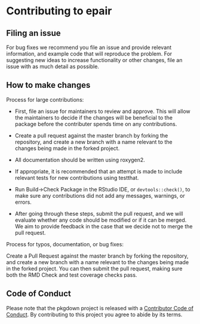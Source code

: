 # Contributing to epair

## Filing an issue

For bug fixes we recommend you file an issue and provide relevant information, and example code that will reproduce the problem. For suggesting new ideas to increase functionality or other changes, file an issue with as much detail as possible.

## How to make changes

Process for large contributions:

* First, file an issue for maintainers to review and approve. This will allow the maintainers to decide if the changes will be beneficial to the package before the contributer spends time on any contributions. 

* Create a pull request against the master branch by forking the repository, and create a new branch with a name relevant to the changes being made in the forked project.

* All documentation should be written using roxygen2.

* If appropriate, it is recommended that an attempt is made to include relevant tests for new contributions using testthat.

* Run Build->Check Package in the RStudio IDE, or `devtools::check()`, to make sure any contributions did not add any messages, warnings, or errors.

* After going through these steps, submit the pull request, and we will evaluate whether any code should be modified or if it can be merged. We aim to provide feedback in the case that we decide not to merge the pull request. 


Process for typos, documentation, or bug fixes:

Create a Pull Request against the master branch by forking the repository, and create a new branch with a name relevant to the changes being made in the forked project. You can then submit the pull request, making sure both the RMD Check and test coverage checks pass.

## Code of Conduct

Please note that the pkgdown project is released with a
[Contributor Code of Conduct](CODE_OF_CONDUCT.md). By contributing to this
project you agree to abide by its terms.


